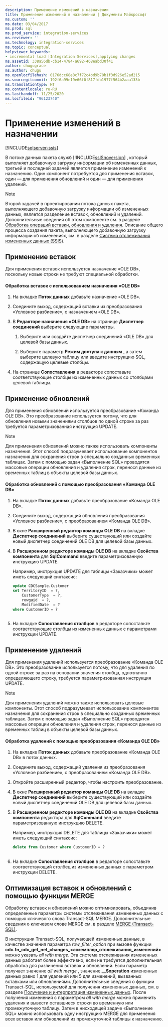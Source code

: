 ```yaml
---
description: Применение изменений в назначении
title: Применение изменений в назначении | Документы Майкрософт
ms.custom: ''
ms.date: 03/04/2017
ms.prod: sql
ms.prod_service: integration-services
ms.reviewer: ''
ms.technology: integration-services
ms.topic: conceptual
helpviewer_keywords:
- incremental load [Integration Services],applying changes
ms.assetid: 338a56db-cb14-4784-a692-468eabd30f41
author: chugugrace
ms.author: chugu
ms.openlocfilehash: 0176dcc68e8c7f72c4bd9b78b1f3d926e52ad215
ms.sourcegitcommit: 192f6a99e19e66f0f817fdb1977f564b2aaa133b
ms.translationtype: HT
ms.contentlocale: ru-RU
ms.lasthandoff: 11/25/2020
ms.locfileid: "96123740"
---
```

# <a name="apply-the-changes-to-the-destination"></a>Применение изменений в назначении

[!INCLUDE[sqlserver-ssis](../../includes/applies-to-version/sqlserver-ssis.md)]


  В потоке данных пакета служб [!INCLUDE[ssISnoversion](../../includes/ssisnoversion-md.md)] , который выполняет добавочную загрузку информации об измененных данных, третьей и последней задачей является применение изменений к назначению. Один компонент потребуется для применения вставок, один — для применения обновлений и один — для применения удалений.  
  
> [!NOTE]  
>  Второй задачей в проектировании потока данных пакета, выполняющего добавочную загрузку информации об измененных данных, является разделение вставок, обновлений и удалений. Дополнительные сведения об этом компоненте см. в разделе [Обработка операций вставки, обновления и удаления](../../integration-services/change-data-capture/process-inserts-updates-and-deletes.md). Описание общего процесса создания пакета, выполняющего добавочную загрузку информации об изменениях, см. в разделе [Система отслеживания измененных данных (SSIS)](../../integration-services/change-data-capture/change-data-capture-ssis.md).  
  
## <a name="applying-inserts"></a>Применение вставок  
 Для применения вставок используется назначение «OLE DB», поскольку новые строки не требуют специальной обработки.  
  
#### <a name="to-process-inserts-by-using-an-ole-db-destination"></a>Обработка вставок с использованием назначения «OLE DB»  
  
1.  На вкладке **Поток данных** добавьте назначение «OLE DB».  
  
2.  Соедините выход, содержащий вставки из преобразования «Условное разбиение», с назначением «OLE DB».  
  
3.  В **Редакторе назначения «OLE DB»** на странице **Диспетчер соединений** выберите следующие параметры.  
  
    1.  Выберите или создайте диспетчер соединений «OLE DB» для целевой базы данных.  
  
    2.  Выберите параметр **Режим доступа к данным** , а затем выберите целевую таблицу или введите инструкцию SQL, содержащую целевые столбцы.  
  
4.  На странице **Сопоставления** в редакторе сопоставьте соответствующие столбцы из измененных данных со столбцами целевой таблицы.  
  
## <a name="applying-updates"></a>Применение обновлений  
 Для применения обновлений используется преобразование «Команда OLE DB». Это преобразование используется потому, что для обновления новыми значениями столбцов по одной строке за раз требуется параметризованная инструкция UPDATE.  
  
> [!NOTE]  
>  Для применения обновлений можно также использовать компоненты назначения. Этот способ подразумевает использование компонентов назначения для сохранения строк в специально созданных временных таблицах. Затем с помощью задач «Выполнение SQL» проводятся массовые операции обновления и удаления строк, перенося данные из временных таблиц в объекты целевой базы данных.  
  
#### <a name="to-process-updates-by-using-an-ole-db-command-transformation"></a>Обработка обновлений с помощью преобразования «Команда OLE DB»  
  
1.  На вкладке **Поток данных** добавьте преобразование «Команда OLE DB».  
  
2.  Соедините выход, содержащий обновления преобразования «Условное разбиение», с преобразованием «Команда OLE DB».  
  
3.  В окне **Расширенный редактор команды OLE DB** на вкладке **Диспетчер соединений** выберите существующий или создайте новый диспетчер соединений OLE DB для целевой базы данных.  
  
4.  В **Расширенном редакторе команды OLE DB** на вкладке **Свойства компонента** для **SqlCommand** введите параметризованную инструкцию UPDATE.  
  
     Например, инструкция UPDATE для таблицы «Заказчики» может иметь следующий синтаксис:  
  
    ```sql
    update CDCSample.Customer  
    set TerritoryID  = ?,  
        CustomerType  = ?,  
        rowguid  = ?,  
        ModifiedDate  = ?  
    where CustomerID = ?  
  
    ```  
  
5.  На вкладке **Сопоставления столбцов** в редакторе сопоставьте соответствующие столбцы из измененных данных с параметрами инструкции UPDATE.  
  
## <a name="applying-deletes"></a>Применение удалений  
 Для применения удалений используется преобразование «Команда OLE DB». Это преобразование используется потому, что для удаления по одной строке за раз на основании значения столбца, однозначно определяющего строку, требуется параметризованная инструкция UPDATE.  
  
> [!NOTE]  
>  Для применения удалений можно также использовать целевые компоненты. Этот способ подразумевает использование компонентов назначения для сохранения строк в специально созданных временных таблицах. Затем с помощью задач «Выполнение SQL» проводятся массовые операции обновления и удаления строк, перенося данные из временных таблиц в объекты целевой базы данных.  
  
#### <a name="to-process-deletes-by-using-an-ole-db-command-transformation"></a>Обработка удалений с помощью преобразования «Команда OLE DB»  
  
1.  На вкладке **Поток данных** добавьте преобразование «Команда OLE DB» в поток данных.  
  
2.  Соедините выход, содержащий удаления из преобразования «Условное разбиение», с преобразованием «Команда OLE DB».  
  
3.  Откройте расширенный редактор, чтобы настроить преобразование.  
  
4.  В окне **Расширенный редактор команды OLE DB** на вкладке **Диспетчер соединений** выберите существующий или создайте новый диспетчер соединений OLE DB для целевой базы данных.  
  
5.  В **Расширенном редакторе команды OLE DB** на вкладке **Свойства компонента** редактора для **SqlCommand** введите параметризованную инструкцию DELETE.  
  
     Например, инструкция DELETE для таблицы «Заказчики» может иметь следующий синтаксис:  
  
    ```sql
    delete from Customer where CustomerID = ?  
  
    ```  
  
6.  На вкладке **Сопоставления столбцов** в редакторе сопоставьте соответствующий столбец из измененных данных с параметром инструкции DELETE.  
  
## <a name="optimizing-inserts-and-updates-by-using-merge-functionality"></a>Оптимизация вставок и обновлений с помощью функции MERGE  
 Обработку вставок и обновлений можно оптимизировать, объединив определенные параметры системы отслеживания измененных данных с помощью ключевого слова Transact-SQL MERGE. Дополнительные сведения о ключевом слове MERGE см. в разделе [MERGE (Transact-SQL)](../../t-sql/statements/merge-transact-sql.md).  
  
 В инструкции Transact-SQL, получающей измененные данные, в качестве значения параметра *row_filter_option* при вызове функции **cdc.fn_cdc_get_net_changes_<экземпляр_отслеживания_изменений>** можно указать *all with merge*. Эта система отслеживания измененных данных работает более эффективно, если не требуется дополнительная обработка для различения вставок и обновлений. Если параметр получает значение *all with merge* , значение **__$operation** измененных данных равно 1 для удалений или 5 для изменений, вызванных вставками или обновлениями. Дополнительные сведения о функции Transact-SQL, используемой для получения измененных данных, см. в разделе [Получение и интерпретация измененных данных](../../integration-services/change-data-capture/retrieve-and-understand-the-change-data.md). После получения изменений с параметром *all with merge* можно применить удаления и вывести оставшиеся строки во временную или промежуточную таблицу. Затем в нисходящей задаче «Выполнение SQL» можно использовать одну инструкцию MERGE для применения всех вставок или обновлений из промежуточной таблицы к назначению.  
  
  
